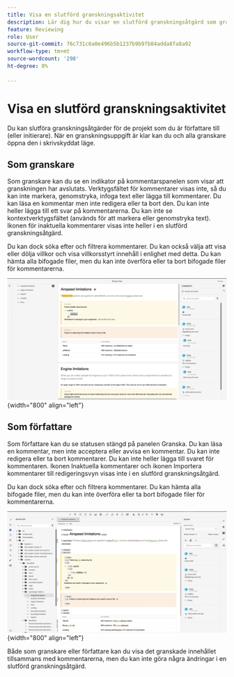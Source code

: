 ```yaml
---
title: Visa en slutförd granskningsaktivitet
description: Lär dig hur du visar en slutförd granskningsåtgärd som granskare eller författare i AEM Guides.
feature: Reviewing
role: User
source-git-commit: 76c731c6a0e496b5b1237b9b9fb84adda8fa8a92
workflow-type: tm+mt
source-wordcount: '298'
ht-degree: 0%

---
```


# Visa en slutförd granskningsaktivitet

Du kan slutföra granskningsåtgärder för de projekt som du är författare till (eller initierare). När en granskningsuppgift är klar kan du och alla granskare öppna den i skrivskyddat läge.

## Som granskare

Som granskare kan du se en indikator på kommentarspanelen som visar att granskningen har avslutats. Verktygsfältet för kommentarer visas inte, så du kan inte markera, genomstryka, infoga text eller lägga till kommentarer. Du kan läsa en kommentar men inte redigera eller ta bort den. Du kan inte heller lägga till ett svar på kommentarerna. Du kan inte se kontextverktygsfältet (används för att markera eller genomstryka text). Ikonen för inaktuella kommentarer visas inte heller i en slutförd granskningsåtgärd.

Du kan dock söka efter och filtrera kommentarer. Du kan också välja att visa eller dölja villkor och visa villkorsstyrt innehåll i enlighet med detta. Du kan hämta alla bifogade filer, men du kan inte överföra eller ta bort bifogade filer för kommentarerna.

![](images/complete-task-reviewer.png){width="800" align="left"}


## Som författare

Som författare kan du se statusen stängd på panelen Granska. Du kan läsa en kommentar, men inte acceptera eller avvisa en kommentar. Du kan inte redigera eller ta bort kommentarer. Du kan inte heller lägga till svaret för kommentaren. Ikonen Inaktuella kommentarer och ikonen Importera kommentarer till redigeringsvyn visas inte i en slutförd granskningsåtgärd.

Du kan dock söka efter och filtrera kommentarer. Du kan hämta alla bifogade filer, men du kan inte överföra eller ta bort bifogade filer för kommentarerna.

![](images/completed-task-author.png){width="800" align="left"}

Både som granskare eller författare kan du visa det granskade innehållet tillsammans med kommentarerna, men du kan inte göra några ändringar i en slutförd granskningsåtgärd.
